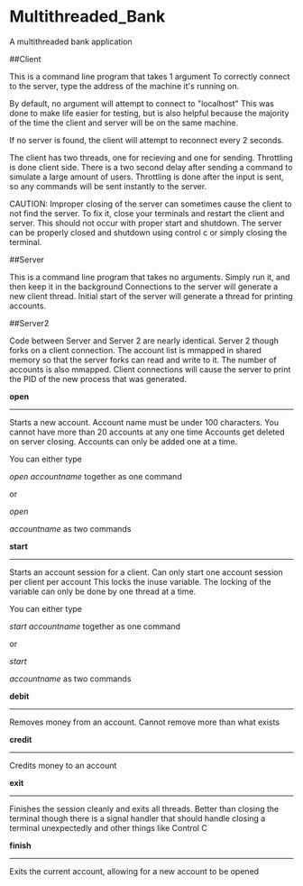 # Multithreaded_Bank
A multithreaded bank application

##Client

This is a command line program that takes 1 argument
To correctly connect to the server, type the address of the machine 
it's running on. 

By default, no argument will attempt to connect to "localhost"
This was done to make life easier for testing, but is also helpful because the majority of the time the client
and server will be on the same machine.

If no server is found, the client will attempt to reconnect every 2 seconds.

The client has two threads, one for recieving and one for sending.
Throttling is done client side. There is a two second delay after sending a command to simulate a large amount of users. 
Throttling is done after the input is sent, so any commands will be sent instantly to the server. 

CAUTION: Improper closing of the server can sometimes cause the client to not find the server. To fix it, close your terminals and restart the client and server. This should not occur with proper start and shutdown. The server can be properly closed and shutdown using control c or simply closing the terminal. 

##Server

This is a command line program that takes no arguments. Simply run it, and then keep it in the background
Connections to the server will generate a new client thread.
Initial start of the server will generate a thread for printing accounts.

##Server2

Code between Server and Server 2 are nearly identical. Server 2 though forks on a client connection. 
The account list is mmapped in shared memory so that the server forks can read and write to it.
The number of accounts is also mmapped.
Client connections will cause the server to print the PID of the new process that was generated.


**open**

------------------------------------------
Starts a new account. Account name must be under 100 characters. You cannot have more than 20 accounts at any one time
Accounts get deleted on server closing. Accounts can only be added one at a time.

You can either type 

*open accountname* together as one command

or

*open*

*accountname*  as two commands


**start**

--------------------------------------
Starts an account session for a client. Can only start one account session per client per account
This locks the inuse variable. The locking of the variable can only be done by one thread at a time.

You can either type 

*start accountname* together as one command

or

*start*

*accountname*  as two commands


**debit**

---------------------------------------
Removes money from an account.
Cannot remove more than what exists

**credit**

----------------------------------------
Credits money to an account

**exit**

---------------------------------------
Finishes the session cleanly and exits all threads. Better than closing the terminal though
there is a signal handler that should handle closing a terminal unexpectedly and other things like Control C


**finish**

---------------------------------------
Exits the current account, allowing for a new account to be opened
